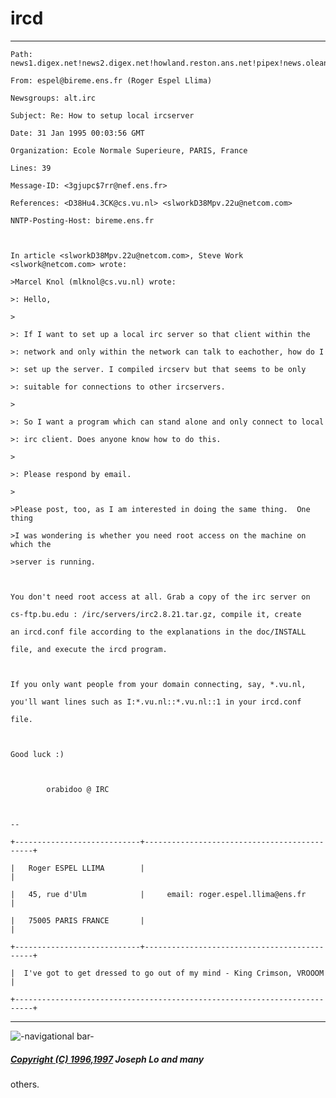 # ircd

* * *
    
    
    
    Path: news1.digex.net!news2.digex.net!howland.reston.ans.net!pipex!news.oleane.net!oleane!jussieu.fr!nef.ens.fr!bireme!espel
    
    From: espel@bireme.ens.fr (Roger Espel Llima)
    
    Newsgroups: alt.irc
    
    Subject: Re: How to setup local ircserver
    
    Date: 31 Jan 1995 00:03:56 GMT
    
    Organization: Ecole Normale Superieure, PARIS, France
    
    Lines: 39
    
    Message-ID: <3gjupc$7rr@nef.ens.fr>
    
    References: <D38Hu4.3CK@cs.vu.nl> <slworkD38Mpv.22u@netcom.com>
    
    NNTP-Posting-Host: bireme.ens.fr
    
    
    
    In article <slworkD38Mpv.22u@netcom.com>, Steve Work <slwork@netcom.com> wrote:
    
    >Marcel Knol (mlknol@cs.vu.nl) wrote:
    
    >: Hello,
    
    >
    
    >: If I want to set up a local irc server so that client within the
    
    >: network and only within the network can talk to eachother, how do I
    
    >: set up the server. I compiled ircserv but that seems to be only
    
    >: suitable for connections to other ircservers. 
    
    >
    
    >: So I want a program which can stand alone and only connect to local
    
    >: irc client. Does anyone know how to do this. 
    
    >
    
    >: Please respond by email.
    
    >
    
    >Please post, too, as I am interested in doing the same thing.  One thing 
    
    >I was wondering is whether you need root access on the machine on which the 
    
    >server is running.
    
    
    
    You don't need root access at all. Grab a copy of the irc server on
    
    cs-ftp.bu.edu : /irc/servers/irc2.8.21.tar.gz, compile it, create
    
    an ircd.conf file according to the explanations in the doc/INSTALL
    
    file, and execute the ircd program.
    
    
    
    If you only want people from your domain connecting, say, *.vu.nl,
    
    you'll want lines such as I:*.vu.nl::*.vu.nl::1 in your ircd.conf
    
    file.
    
    
    
    Good luck :)
    
    
    
            orabidoo @ IRC
    
    
    
    -- 
    
    +----------------------------+---------------------------------------------+
    
    |   Roger ESPEL LLIMA        |                                             |
    
    |   45, rue d'Ulm            |     email: roger.espel.llima@ens.fr         |
    
    |   75005 PARIS FRANCE       |                                             |
    
    +----------------------------+---------------------------------------------+
    
    |  I've got to get dressed to go out of my mind - King Crimson, VROOOM     |
    
    +--------------------------------------------------------------------------+
    
    

* * *

![-navigational bar-](/irchelp/Pix/ihnavbar.gif)

##### [Copyright (C) 1996,1997](/irchelp/credit.html) Joseph Lo and many
others.

